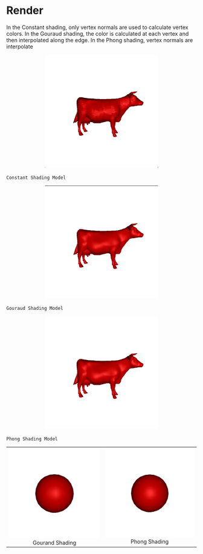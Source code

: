 # Render
In the Constant shading, only vertex normals are used to calculate vertex colors. In
the Gouraud shading, the color is calculated at each vertex and then interpolated along
the edge. In the Phong shading, vertex normals are interpolate


<p align="center"><img src="3DModel/images/constant_cow.png" alt="drawing" width="300" /></p>

`Constant Shading Model`

<p align="center"><img src="3DModel/images/gouraud_cow.png" alt="drawing" width="300" /></p>

`Gouraud Shading Model`

<p align="center"><img src="3DModel/images/phong_cow.png" alt="drawing" width="300" /></p>

`Phong Shading Model`

<table><tr>
    <td >
        <center> <img src="3DModel/images/gouraud_ball.png"> Gourand Shading </center>
    </td>
    <td >
        <center><img src="3DModel/images/phong_ball.png">Phong Shading</center>
    </td>
</tr></table>

